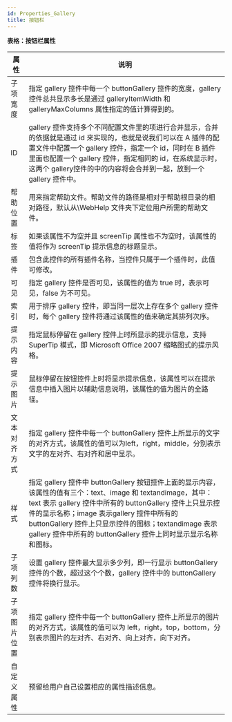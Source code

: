 ```yaml
---
id: Properties_Gallery
title: 按钮栏
---
```

**表格：按钮栏属性**

属性 | 说明  
---|---  
子项宽度 | 指定 gallery 控件中每一个 buttonGallery 控件的宽度，gallery 控件总共显示多长是通过 galleryItemWidth 和 galleryMaxColumns 属性指定的值计算得到的。  
ID | gallery 控件支持多个不同配置文件里的项进行合并显示，合并的依据就是通过 id 来实现的，也就是说我们可以在 A 插件的配置文件中配置一个 gallery 控件，指定一个 id，同时在 B 插件里面也配置一个 gallery 控件，指定相同的 id，在系统显示时，这两个 gallery控件的中的内容将会合并到一起，放到一个 gallery 控件中。  
帮助位置 | 用来指定帮助文件。帮助文件的路径是相对于帮助根目录的相对路径，默认从\WebHelp 文件夹下定位用户所需的帮助文件。  
标签 | 如果该属性不为空并且 screenTip 属性也不为空时，该属性的值将作为 screenTip 提示信息的标题显示。  
插件 | 包含此控件的所有插件名称，当控件只属于一个插件时，此值可修改。  
可见 | 指定 gallery 控件是否可见，该属性的值为 true 时，表示可见，false 为不可见。  
索引 | 用于排序 gallery 控件，即当同一层次上存在多个 gallery 控件时，每个 gallery 控件将通过该属性的值来确定其排列次序。  
提示内容 | 指定鼠标停留在 gallery 控件上时所显示的提示信息，支持 SuperTip 模式，即 Microsoft Office 2007 缩略图式的提示风格。  
提示图片 | 鼠标停留在按钮控件上时将显示提示信息，该属性可以在提示信息中插入图片以辅助信息说明，该属性的值为图片的全路径。  
文本对齐方式 | 指定 gallery 控件中每一个 buttonGallery 控件上所显示的文字的对齐方式，该属性的值可以为left，right，middle，分别表示文字的左对齐、右对齐和居中显示。  
样式 | 指定 gallery 控件中 buttonGallery 按钮控件上面的显示内容，该属性的值有三个：text、image 和 textandimage，其中：text 表示 gallery 控件中所有的 buttonGallery 控件上只显示控件的显示名称；image 表示gallery 控件中所有的 buttonGallery 控件上只显示控件的图标；textandimage 表示 gallery 控件中所有的 buttonGallery 控件上同时显示显示名称和图标。  
子项列数 | 设置 gallery 控件最大显示多少列，即一行显示 buttonGallery 控件的个数，超过这个个数，gallery 控件中的 buttonGallery 控件将换行显示。  
子项图片位置 | 指定 gallery 控件中每一个 buttonGallery 控件上所显示的图片的对齐方式，该属性的值可以为 left，right，top，bottom，分别表示图片的左对齐、右对齐、向上对齐，向下对齐。  
自定义属性 | 预留给用户自己设置相应的属性描述信息。  

